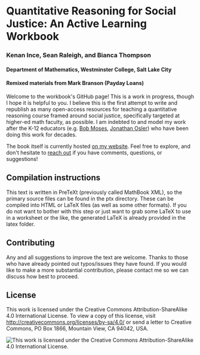 # Quantitative Reasoning for Social Justice: An Active Learning Workbook

### Kenan Ince, Sean Raleigh, and Bianca Thompson
#### Department of Mathematics, Westminster College, Salt Lake City
#### Remixed materials from Mark Branson (Payday Loans)

Welcome to the workbook's GitHub page! This is a work in progress, though I hope it is helpful to you. I believe this is the first attempt to write and republish as many open-access resources for teaching a quantitative reasoning course framed around social justice, specifically targeted at higher-ed math faculty, as possible. I am indebted to and model my work after the K-12 educators (e.g. [Bob Moses](https://rethinkingschools.org/articles/radical-equations/), [Jonathan Osler](https://web.archive.org/web/20170618095716/http://www.radicalmath.org/socialjustice.php)) who have been doing this work for decades.

The book itself is currently hosted [on my website](https://cs.westminstercollege.edu/~kince/qr4sj/). Feel free to explore, and don't hesitate to [reach out](mailto:kince@westminstercollege.edu) if you have comments, questions, or suggestions!

## Compilation instructions
This text is written in PreTeXt (previously called MathBook XML), so the primary source files can be found in the ptx directory. These can be compiled into HTML or LaTeX files (as well as some other formats). If you do not want to bother with this step or just want to grab some LaTeX to use in a worksheet or the like, the generated LaTeX is already provided in the latex folder.

## Contributing
Any and all suggestions to improve the text are welcome. Thanks to those who have already pointed out typos/issues they have found. If you would like to make a more substantial contribution, please contact me so we can discuss how best to proceed.

## License
This work is licensed under the Creative Commons Attribution-ShareAlike 4.0 International License. To view a copy of this license, visit http://creativecommons.org/licenses/by-sa/4.0/ or send a letter to Creative Commons, PO Box 1866, Mountain View, CA 94042, USA.

![This work is licensed under the Creative Commons Attribution-ShareAlike 4.0 International License.](https://i.creativecommons.org/l/by-sa/4.0/88x31.png)
